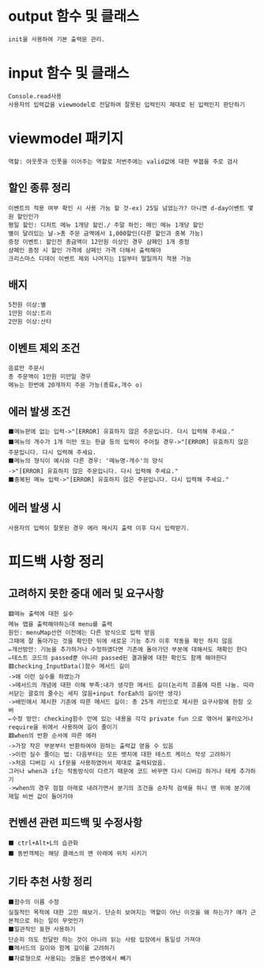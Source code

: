 # output 함수 및 클래스
    init을 사용하여 기본 출력문 관리.
    

# input 함수 및 클래스
    Console.read사용
    사용자의 입력값을 viewmodel로 전달하여 잘못된 입력인지 제대로 된 입력인지 판단하기
# viewmodel 패키지
    역할: 아웃풋과 인풋을 이어주는 역할로 저번주에는 valid값에 대한 부붑을 주로 검사
## 할인 종류 정리
    이벤트의 적용 여부 확인 시 사용 가능 할 것-ex) 25일 넘었는가? 아니면 d-day이벤트 몇원 할인인가
    평일 할인: 디저트 메뉴 1개당 할인./ 주말 하인: 메인 메뉴 1개당 할인
    별이 달려있는 날->총 주문 금액에서 1,000할인(다른 할인과 중복 가능)
    증정 이벤트: 할인전 총금액이 12만원 이상인 경우 샴페인 1개 증정
    샴페인 증정 시 할인 가격에 샴페인 가격 더해서 출력해야
    크리스마스 디데이 이벤트 제외 나머지는 1일부터 말일까지 적용 가능
## 배지
    5천원 이상:별
    1만원 이상:트리
    2만원 이상:산타
## 이벤트 제외 조건
    음료만 주문시
    총 주문액이 1만원 미만일 경우
    메뉴는 한번에 20개까지 주문 가능(종류x,개수 o)
## 에러 발생 조건
    ⬛메뉴판에 없는 입력->"[ERROR] 유효하지 않은 주문입니다. 다시 입력해 주세요."
    ⬛메뉴의 개수가 1개 미만 또는 한글 등의 입력이 주어질 경우->"[ERROR] 유효하지 않은 주문입니다. 다시 입력해 주세요.
    ⬛메뉴의 형식이 예시와 다른 경우: '메뉴명-개수'의 양식
    ->"[ERROR] 유효하지 않은 주문입니다. 다시 입력해 주세요."
    ⬛중복된 메뉴 입력->"[ERROR] 유효하지 않은 주문입니다. 다시 입력해 주세요."
## 에러 발생 시
    사용자의 입력이 잘못된 경우 에러 메시지 출력 이후 다시 입력받기.
# 피드백 사항 정리
## 고려하지 못한 중대 에러 및 요구사항
    🟥메뉴 출력에 대한 실수
    메뉴 맵을 출력해야하는데 menu를 출력
    원인: menuMap선언 이전에는 다른 방식으로 입력 받음
    그때에 잘 돌아가는 것을 확인한 뒤에 새로운 기능 추가 이후 작동을 확인 하지 않음
    ✏개선방안: 기능을 추가하거나 수정하였다면 기존에 돌아가던 부분에 대해서도 재확인 한다
    ✏테스트 코드의 passed뿐 아니라 passed된 결과물에 대한 확인도 함께 해야한다
    🟥checking_InputData()함수 메서드 길이
    ->왜 이런 실수를 하였는가
    ->메서드의 개념에 대한 이해 부족:내가 생각한 메서드 길이(논리적 흐름에 따른 나눔. 따라서닫는 괄호의 줄수는 세지 않음+input forEah의 길이만 생각)
    ->배민에서 제시한 기준에 따른 메서드 길이: 총 25개 라인으로 제시한 요구사항에 한참 오버
    ✏수정 방안: checking함수 안에 있는 내용을 각각 private fun 으로 엮어서 불러오거나 require을 위에서 사용하여 길이 줄이기
    🟥when의 반환 순서에 따른 에러
    ->가장 작은 부분부터 반환하여야 원하는 출력값 얻을 수 있음
    ->이런 실수 줄이는 법: 다음부터는 모든 뱃지에 대한 테스트 케이스 작성 고려하기
    ->처음 디버깅 시 if문을 사용하였어서 제대로 출력되었음.
    그러나 when과 if는 작동방식이 다르기 때문에 코드 바꾸면 다시 디버깅 하거나 테케 추가하기
    ->when의 경우 점점 아래로 내려가면서 분기의 조건을 순차적 검색을 하니 맨 위에 분기에 제일 비싼 값이 들어가야

## 컨벤션 관련 피드백 및 수정사항
    ⬛ ctrl+Alt+L의 습관화
    ⬛ 동반객체는 해당 클래스의 맨 아래에 위치 시키기
## 기타 추천 사항 정리
    ⬛함수의 이름 수정
    실질적인 목적에 대한 고민 해보기. 단순히 보여지는 역할이 아닌 이것을 왜 하는가? 얘가 근본적으로 하는 일이 무엇인가
    ⬛일관적인 표현 사용하기
    단순히 의도 전달만 하는 것이 아니라 읽는 사람 입장에서 통일성 가져야
    ⬛메서드의 길이와 함께 깊이를 고려하기
    ⬛자료형으로 사용되는 것들은 변수명에서 빼기